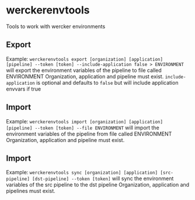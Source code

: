 # werckerenvtools

Tools to work with wercker environments

## Export

Example:
`werckerenvtools export [organization] [application] [pipeline] --token [token] --include-application false > ENVIRONMENT`
will export the environment variables of the pipeline to file called ENVIRONMENT
Organization, application and pipeline must exist.
`include-application` is optional and defaults to `false` but will include application envvars if true

## Import

Example:
`werckerenvtools import [organization] [application] [pipeline] --token [token] --file ENVIRONMENT`
will import the environment variables of the pipeline from file called ENVIRONMENT
Organization, application and pipeline must exist.

## Import

Example:
`werckerenvtools sync [organization] [application] [src-pipeline] [dst-pipeline] --token [token]`
will sync the environment variables of the src pipeline to the dst pipeline
Organization, application and pipelines must exist.
